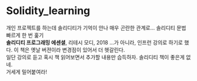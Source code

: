 # Solidity_learning

개인 프로젝트를 하는데 솔리디티가 기억이 안나 매우 곤란한 관계로... 솔리디티 문법 빠르게 한 번 훑기  
**솔리디티 프로그래밍 에센셜**, 리테시 모디, 2018 ...가 아니라, 인프런 강의로 하기로 했다. 이 책은 옛날 버젼이라 변경점이 있어서 더 헷갈린다.  
일단 강의로 듣고 혹시 책 읽어보면서 추가할 내용만 습득하자. 솔리디티 책이 좋은게 없네.  
거세게 밀어붙여라!
